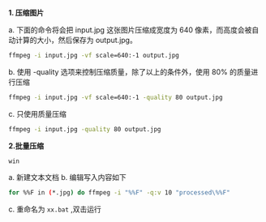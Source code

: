 
**1. 压缩图片**

a. 下面的命令将会把 input.jpg 这张图片压缩成宽度为 640 像素，而高度会被自动计算的大小，然后保存为 output.jpg。

```bash
ffmpeg -i input.jpg -vf scale=640:-1 output.jpg
```

b. 使用 -quality 选项来控制压缩质量，除了以上的条件外，使用 80% 的质量进行压缩

```bash
ffmpeg -i input.jpg -vf scale=640:-1 -quality 80 output.jpg
```

c. 只使用质量压缩

```bash
ffmpeg -i input.jpg -quality 80 output.jpg
```

**2.批量压缩**

`win` 

a.  新建文本文档
b.  编辑写入内容如下

```bash
for %%F in (*.jpg) do ffmpeg -i "%%F" -q:v 10 "processed\%%F"
```

c. 重命名为 `xx.bat` ,双击运行